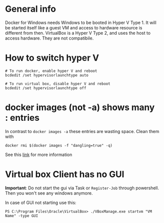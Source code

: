 # General info

Docker for Windows needs Windows to be booted in Hyper V Type 1. It will be started itself like a guest VM and access to hardware resource is different from then.
VirtualBox is a Hyper V Type 2, and uses the host to access hardware.
They are not compatibile.

# How to switch hyper V
```
# To run docker, enable hyper V and reboot
bcdedit /set hypervisorlaunchtype auto

# To run virtual box, disable hyper V and reboot
bcdedit /set hypervisorlaunchtype off
```

# docker images (not -a) shows many <none>:<none> entries
In contrast to `docker images -a` these entries are wasting space. Clean them with
  
`docker rmi $(docker images -f "dangling=true" -q)`

See this [link](https://www.projectatomic.io/blog/2015/07/what-are-docker-none-none-images/) for more information


# Virtual box Client has no GUI

**Important**: Do not start the gui via Task or `Register-Job` through powershell. Then you won't see any windows anymore.

In case of GUI not starting use this:
```
PS C:\Program Files\Oracle\VirtualBox> ./VBoxManage.exe startvm "VM Name" -type GUI
```
